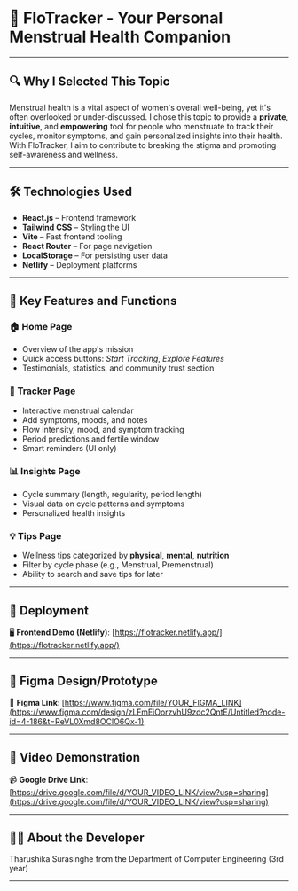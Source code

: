 # 🌸 FloTracker - Your Personal Menstrual Health Companion
---

## 🔍 Why I Selected This Topic

Menstrual health is a vital aspect of women's overall well-being, yet it's often overlooked or under-discussed. I chose this topic to provide a **private**, **intuitive**, and **empowering** tool for people who menstruate to track their cycles, monitor symptoms, and gain personalized insights into their health. With FloTracker, I aim to contribute to breaking the stigma and promoting self-awareness and wellness.

---

## 🛠️ Technologies Used

- **React.js** – Frontend framework  
- **Tailwind CSS** – Styling the UI  
- **Vite** – Fast frontend tooling  
- **React Router** – For page navigation  
- **LocalStorage** – For persisting user data  
- **Netlify** – Deployment platforms  

---

## 🌟 Key Features and Functions

### 🏠 Home Page
- Overview of the app's mission  
- Quick access buttons: *Start Tracking*, *Explore Features*  
- Testimonials, statistics, and community trust section  

### 📅 Tracker Page
- Interactive menstrual calendar  
- Add symptoms, moods, and notes  
- Flow intensity, mood, and symptom tracking  
- Period predictions and fertile window  
- Smart reminders (UI only)  

### 📊 Insights Page
- Cycle summary (length, regularity, period length)  
- Visual data on cycle patterns and symptoms  
- Personalized health insights  

### 💡 Tips Page
- Wellness tips categorized by **physical**, **mental**, **nutrition**  
- Filter by cycle phase (e.g., Menstrual, Premenstrual)  
- Ability to search and save tips for later  

---

## 🚀 Deployment
 
🖥️ **Frontend Demo (Netlify)**: [https://flotracker.netlify.app/](https://flotracker.netlify.app/)

---

## 🎨 Figma Design/Prototype

📌 **Figma Link**: [https://www.figma.com/file/YOUR_FIGMA_LINK](https://www.figma.com/design/zLFmEiOorzvhU9zdc2QntE/Untitled?node-id=4-186&t=ReVL0Xmd8OClO6Qx-1)

---

## 🎥 Video Demonstration

📹 **Google Drive Link**:  
[https://drive.google.com/file/d/YOUR_VIDEO_LINK/view?usp=sharing](https://drive.google.com/file/d/YOUR_VIDEO_LINK/view?usp=sharing)

---

## 👩‍🎓 About the Developer

Tharushika Surasinghe from the Department of Computer Engineering (3rd year)


---

